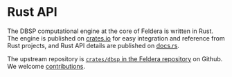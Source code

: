 # Rust API

The DBSP computational engine at the core of Feldera is written in
Rust.  The engine is published on [crates.io] for easy integration and
reference from Rust projects, and Rust API details are published on
[docs.rs].

The upstream repository is [`crates/dbsp` in the Feldera repository][repo]
on Github.  We welcome [contributions].

[crates.io]: https://crates.io/crates/dbsp
[docs.rs]: https://docs.rs/dbsp
[repo]: https://github.com/feldera/feldera/tree/main/crates/dbsp
[contributions]: ../contributors/intro
